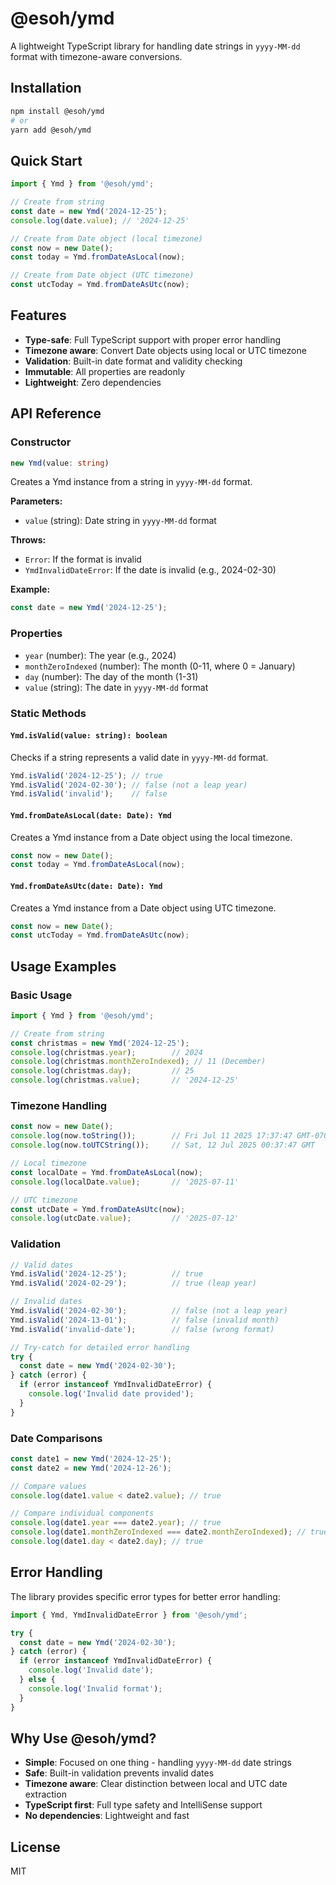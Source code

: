 # @esoh/ymd

A lightweight TypeScript library for handling date strings in `yyyy-MM-dd` format with timezone-aware conversions.

## Installation

```bash
npm install @esoh/ymd
# or
yarn add @esoh/ymd
```

## Quick Start

```typescript
import { Ymd } from '@esoh/ymd';

// Create from string
const date = new Ymd('2024-12-25');
console.log(date.value); // '2024-12-25'

// Create from Date object (local timezone)
const now = new Date();
const today = Ymd.fromDateAsLocal(now);

// Create from Date object (UTC timezone)
const utcToday = Ymd.fromDateAsUtc(now);
```

## Features

- **Type-safe**: Full TypeScript support with proper error handling
- **Timezone aware**: Convert Date objects using local or UTC timezone
- **Validation**: Built-in date format and validity checking
- **Immutable**: All properties are readonly
- **Lightweight**: Zero dependencies

## API Reference

### Constructor

```typescript
new Ymd(value: string)
```

Creates a Ymd instance from a string in `yyyy-MM-dd` format.

**Parameters:**
- `value` (string): Date string in `yyyy-MM-dd` format

**Throws:**
- `Error`: If the format is invalid
- `YmdInvalidDateError`: If the date is invalid (e.g., 2024-02-30)

**Example:**
```typescript
const date = new Ymd('2024-12-25');
```

### Properties

- `year` (number): The year (e.g., 2024)
- `monthZeroIndexed` (number): The month (0-11, where 0 = January)
- `day` (number): The day of the month (1-31)
- `value` (string): The date in `yyyy-MM-dd` format

### Static Methods

#### `Ymd.isValid(value: string): boolean`

Checks if a string represents a valid date in `yyyy-MM-dd` format.

```typescript
Ymd.isValid('2024-12-25'); // true
Ymd.isValid('2024-02-30'); // false (not a leap year)
Ymd.isValid('invalid');    // false
```

#### `Ymd.fromDateAsLocal(date: Date): Ymd`

Creates a Ymd instance from a Date object using the local timezone.

```typescript
const now = new Date();
const today = Ymd.fromDateAsLocal(now);
```

#### `Ymd.fromDateAsUtc(date: Date): Ymd`

Creates a Ymd instance from a Date object using UTC timezone.

```typescript
const now = new Date();
const utcToday = Ymd.fromDateAsUtc(now);
```

## Usage Examples

### Basic Usage

```typescript
import { Ymd } from '@esoh/ymd';

// Create from string
const christmas = new Ymd('2024-12-25');
console.log(christmas.year);        // 2024
console.log(christmas.monthZeroIndexed); // 11 (December)
console.log(christmas.day);         // 25
console.log(christmas.value);       // '2024-12-25'
```

### Timezone Handling

```typescript
const now = new Date();
console.log(now.toString());        // Fri Jul 11 2025 17:37:47 GMT-0700 (PDT)
console.log(now.toUTCString());     // Sat, 12 Jul 2025 00:37:47 GMT

// Local timezone
const localDate = Ymd.fromDateAsLocal(now);
console.log(localDate.value);       // '2025-07-11'

// UTC timezone
const utcDate = Ymd.fromDateAsUtc(now);
console.log(utcDate.value);         // '2025-07-12'
```

### Validation

```typescript
// Valid dates
Ymd.isValid('2024-12-25');          // true
Ymd.isValid('2024-02-29');          // true (leap year)

// Invalid dates
Ymd.isValid('2024-02-30');          // false (not a leap year)
Ymd.isValid('2024-13-01');          // false (invalid month)
Ymd.isValid('invalid-date');        // false (wrong format)

// Try-catch for detailed error handling
try {
  const date = new Ymd('2024-02-30');
} catch (error) {
  if (error instanceof YmdInvalidDateError) {
    console.log('Invalid date provided');
  }
}
```

### Date Comparisons

```typescript
const date1 = new Ymd('2024-12-25');
const date2 = new Ymd('2024-12-26');

// Compare values
console.log(date1.value < date2.value); // true

// Compare individual components
console.log(date1.year === date2.year); // true
console.log(date1.monthZeroIndexed === date2.monthZeroIndexed); // true
console.log(date1.day < date2.day); // true
```

## Error Handling

The library provides specific error types for better error handling:

```typescript
import { Ymd, YmdInvalidDateError } from '@esoh/ymd';

try {
  const date = new Ymd('2024-02-30');
} catch (error) {
  if (error instanceof YmdInvalidDateError) {
    console.log('Invalid date');
  } else {
    console.log('Invalid format');
  }
}
```

## Why Use @esoh/ymd?

- **Simple**: Focused on one thing - handling `yyyy-MM-dd` date strings
- **Safe**: Built-in validation prevents invalid dates
- **Timezone aware**: Clear distinction between local and UTC date extraction
- **TypeScript first**: Full type safety and IntelliSense support
- **No dependencies**: Lightweight and fast

## License

MIT